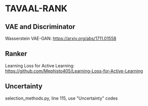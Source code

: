 # TAVAAL-RANK

## VAE and Discriminator 
Wasserstein VAE-GAN: https://arxiv.org/abs/1711.01558

## Ranker
Learning Loss for Active Learning: https://github.com/Mephisto405/Learning-Loss-for-Active-Learning

## Uncertainty
selection_methods.py, line 115, use "Uncertainty" codes
